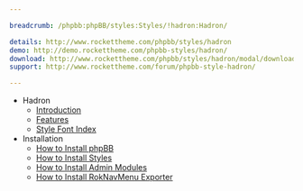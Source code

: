 ```yaml
---

breadcrumb: /phpbb:phpBB/styles:Styles/!hadron:Hadron/

details: http://www.rockettheme.com/phpbb/styles/hadron
demo: http://demo.rockettheme.com/phpbb-styles/hadron/
download: http://www.rockettheme.com/phpbb/styles/hadron/modal/downloads
support: http://www.rockettheme.com/forum/phpbb-style-hadron/

---
```


* Hadron
	* [Introduction](INDEX.md#introduction)
	* [Features](INDEX.md#features)
    * [Style Font Index](../../../technical_tips/general/font_index.md)
* Installation
	* [How to Install phpBB](../../start/install.md)
	* [How to Install Styles](../../start/styles.md)
	* [How to Install Admin Modules](../../start/styles.md#installing-administrative-modules)
	* [How to Install RokNavMenu Exporter](../../modules/roknavmenu.md)